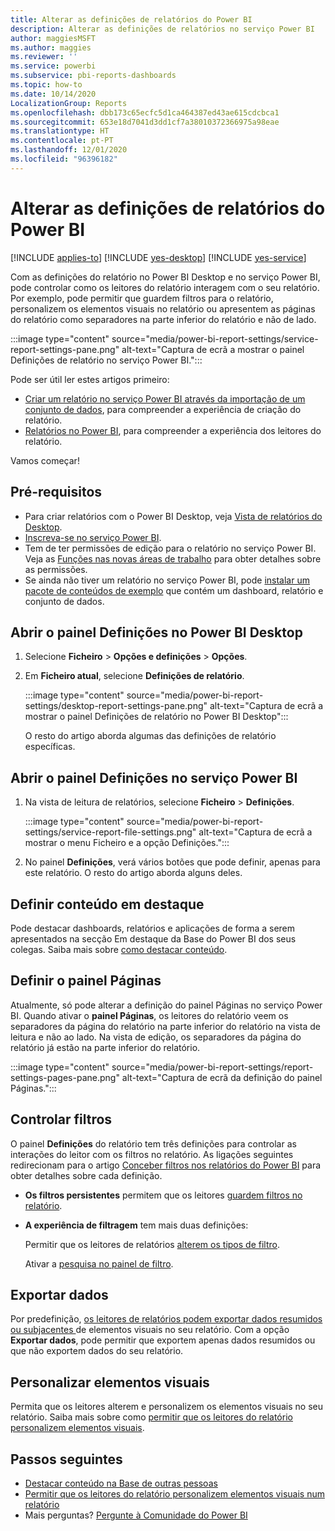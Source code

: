 ```yaml
---
title: Alterar as definições de relatórios do Power BI
description: Alterar as definições de relatórios no serviço Power BI
author: maggiesMSFT
ms.author: maggies
ms.reviewer: ''
ms.service: powerbi
ms.subservice: pbi-reports-dashboards
ms.topic: how-to
ms.date: 10/14/2020
LocalizationGroup: Reports
ms.openlocfilehash: dbb173c65ecfc5d1ca464387ed43ae615cdcbca1
ms.sourcegitcommit: 653e18d7041d3dd1cf7a38010372366975a98eae
ms.translationtype: HT
ms.contentlocale: pt-PT
ms.lasthandoff: 12/01/2020
ms.locfileid: "96396182"
---
```

# <a name="change-settings-for-power-bi-reports"></a>Alterar as definições de relatórios do Power BI

[!INCLUDE [applies-to](../includes/applies-to.md)] [!INCLUDE [yes-desktop](../includes/yes-desktop.md)] [!INCLUDE [yes-service](../includes/yes-service.md)]

Com as definições do relatório no Power BI Desktop e no serviço Power BI, pode controlar como os leitores do relatório interagem com o seu relatório. Por exemplo, pode permitir que guardem filtros para o relatório, personalizem os elementos visuais no relatório ou apresentem as páginas do relatório como separadores na parte inferior do relatório e não de lado.

:::image type="content" source="media/power-bi-report-settings/service-report-settings-pane.png" alt-text="Captura de ecrã a mostrar o painel Definições de relatório no serviço Power BI.":::

Pode ser útil ler estes artigos primeiro:

- [Criar um relatório no serviço Power BI através da importação de um conjunto de dados](service-report-create-new.md), para compreender a experiência de criação do relatório.
- [Relatórios no Power BI](../consumer/end-user-reports.md), para compreender a experiência dos leitores do relatório.

 Vamos começar!

## <a name="prerequisites"></a>Pré-requisitos

- Para criar relatórios com o Power BI Desktop, veja [Vista de relatórios do Desktop](desktop-report-view.md).
- [Inscreva-se no serviço Power BI](../fundamentals/service-self-service-signup-for-power-bi.md). 
- Tem de ter permissões de edição para o relatório no serviço Power BI. Veja as [Funções nas novas áreas de trabalho](../collaborate-share/service-new-workspaces.md#roles-in-the-new-workspaces) para obter detalhes sobre as permissões.
- Se ainda não tiver um relatório no serviço Power BI, pode [instalar um pacote de conteúdos de exemplo](sample-datasets.md#install-built-in-content-packs) que contém um dashboard, relatório e conjunto de dados.

## <a name="open-the-settings-pane-in-power-bi-desktop"></a>Abrir o painel Definições no Power BI Desktop

1. Selecione **Ficheiro** > **Opções e definições** > **Opções**.
1. Em **Ficheiro atual**, selecione **Definições de relatório**.

    :::image type="content" source="media/power-bi-report-settings/desktop-report-settings-pane.png" alt-text="Captura de ecrã a mostrar o painel Definições de relatório no Power BI Desktop":::

    O resto do artigo aborda algumas das definições de relatório específicas.

## <a name="open-the-settings-pane-in-the-power-bi-service"></a>Abrir o painel Definições no serviço Power BI

1. Na vista de leitura de relatórios, selecione **Ficheiro** > **Definições**.

    :::image type="content" source="media/power-bi-report-settings/service-report-file-settings.png" alt-text="Captura de ecrã a mostrar o menu Ficheiro e a opção Definições.":::

1. No painel **Definições**, verá vários botões que pode definir, apenas para este relatório. O resto do artigo aborda alguns deles.

## <a name="set-featured-content"></a>Definir conteúdo em destaque

Pode destacar dashboards, relatórios e aplicações de forma a serem apresentados na secção Em destaque da Base do Power BI dos seus colegas. Saiba mais sobre [como destacar conteúdo](../collaborate-share/service-featured-content.md).

## <a name="set-the-pages-pane"></a>Definir o painel Páginas

Atualmente, só pode alterar a definição do painel Páginas no serviço Power BI. Quando ativar o **painel Páginas**, os leitores do relatório veem os separadores da página do relatório na parte inferior do relatório na vista de leitura e não ao lado. Na vista de edição, os separadores da página do relatório já estão na parte inferior do relatório.

:::image type="content" source="media/power-bi-report-settings/report-settings-pages-pane.png" alt-text="Captura de ecrã da definição do painel Páginas.":::

## <a name="control-filters"></a>Controlar filtros

O painel **Definições** do relatório tem três definições para controlar as interações do leitor com os filtros no relatório. As ligações seguintes redirecionam para o artigo [Conceber filtros nos relatórios do Power BI](power-bi-report-filter.md) para obter detalhes sobre cada definição.

- **Os filtros persistentes** permitem que os leitores [guardem filtros no relatório](power-bi-report-filter.md#allow-saving-filters).
- **A experiência de filtragem** tem mais duas definições:
    
    Permitir que os leitores de relatórios [alterem os tipos de filtro](power-bi-report-filter.md#restrict-changes-to-filter-type).

    Ativar a [pesquisa no painel de filtro](power-bi-report-filter.md#filters-pane-search).

## <a name="export-data"></a>Exportar dados

Por predefinição, [os leitores de relatórios podem exportar dados resumidos ou subjacentes ](../consumer/end-user-export.md) de elementos visuais no seu relatório. Com a opção **Exportar dados**, pode permitir que exportem apenas dados resumidos ou que não exportem dados do seu relatório.

## <a name="personalize-visuals"></a>Personalizar elementos visuais

Permita que os leitores alterem e personalizem os elementos visuais no seu relatório. Saiba mais sobre como [permitir que os leitores do relatório personalizem elementos visuais](power-bi-personalize-visuals.md).

## <a name="next-steps"></a>Passos seguintes

* [Destacar conteúdo na Base de outras pessoas](../collaborate-share/service-featured-content.md)
* [Permitir que os leitores do relatório personalizem elementos visuais num relatório](power-bi-personalize-visuals.md)
* Mais perguntas? [Pergunte à Comunidade do Power BI](https://community.powerbi.com/)
